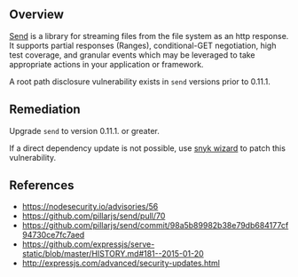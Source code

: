 ## Overview
[Send](https://www.npmjs.com/package/send) is a library for streaming files from the file system as an http response. It supports partial responses (Ranges), conditional-GET negotiation, high test coverage, and granular events which may be leveraged to take appropriate actions in your application or framework.

A root path disclosure vulnerability exists in `send` versions prior to 0.11.1.

## Remediation
Upgrade `send` to version 0.11.1. or greater. 

If a direct dependency update is not possible, use [snyk wizard](https://snyk.io/docs/using-snyk#wizard) to patch this vulnerability.

## References
- https://nodesecurity.io/advisories/56
- https://github.com/pillarjs/send/pull/70
- https://github.com/pillarjs/send/commit/98a5b89982b38e79db684177cf94730ce7fc7aed
- https://github.com/expressjs/serve-static/blob/master/HISTORY.md#181--2015-01-20
- http://expressjs.com/advanced/security-updates.html
